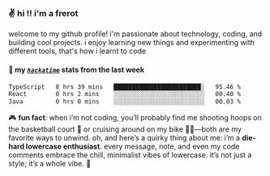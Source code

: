 ### ✌️ hi !! i'm a frerot

welcome to my github profile! i'm passionate about technology, coding, and
building cool projects. i enjoy learning new things and experimenting with
different tools, that's how i learnt to code

#### 📡 my [_`hackatime`_](https://waka.hackclub.com) stats from the last week

<!--START_SECTION:waka-->

```txt
TypeScript   8 hrs 39 mins   ████████████████████████░   95.46 %
React        0 hrs 2 mins    ░░░░░░░░░░░░░░░░░░░░░░░░░   00.40 %
Java         0 hrs 0 mins    ░░░░░░░░░░░░░░░░░░░░░░░░░   00.03 %
```

<!--END_SECTION:waka-->

🎮 **fun fact**: when i’m not coding, you’ll probably find me shooting hoops on
the basketball court 🏀 or cruising around on my bike 🚴‍♂️—both are my favorite
ways to unwind. oh, and here’s a quirky thing about me: i’m a **die-hard
lowercase enthusiast**. every message, note, and even my code comments embrace
the chill, minimalist vibes of lowercase. it’s not just a style; it’s a whole
vibe. 🤘

